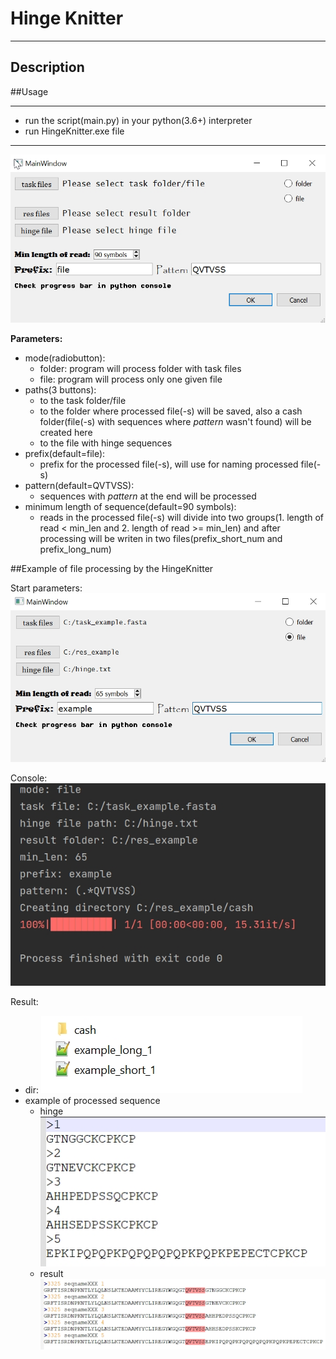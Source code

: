 # Hinge Knitter
___
## Description

##Usage
___
- run the script(main.py) in your python(3.6+) interpreter
- run HingeKnitter.exe file
___

![](img/main.jpg)

**Parameters:**
- mode(radiobutton):
  - folder: program will process folder with task files
  - file: program will process only one given file
- paths(3 buttons):
    - to the task folder/file
    - to the folder where processed file(-s) will be saved, 
  also a cash folder(file(-s) with sequences where _pattern_ wasn't found) will be created here
    - to the file with hinge sequences
- prefix(default=file):
  - prefix for the processed file(-s), will use for naming processed file(-s)
- pattern(default=QVTVSS):
  - sequences with _pattern_ at the end will be processed
- minimum length of sequence(default=90 symbols):
  - reads in the processed file(-s) will divide into two 
  groups(1. length of read < min_len and 2. length of read >= min_len)
  and after processing will be writen in two 
  files(prefix_short_num and prefix_long_num)

##Example of file processing by the HingeKnitter

Start parameters:
![](img/start_window.jpg)

Console:
![](img/console.jpg)

Result:
- dir:
![](img/res_dir.jpg)
- example of processed sequence
  - hinge
  ![](img/hinge.jpg)
  - result
  ![](img/res_example.jpg)
